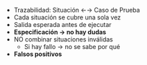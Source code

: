 - Trazabilidad: Situación ←→ Caso de Prueba
- Cada situación se cubre una sola vez
- Salida esperada antes de ejecutar
- **Especificación → no hay dudas**
- NO combinar situaciones inválidas
	- Si hay fallo → no se sabe por qué
- **Falsos positivos**